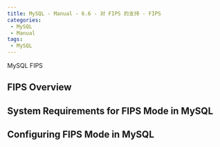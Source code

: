 ```yaml
---
title: MySQL - Manual - 6.6 - 对 FIPS 的支持 - FIPS
categories: 
 - MySQL
 - Manual
tags: 
 - MySQL
---
```


MySQL FIPS

<!--more-->

## FIPS Overview


## System Requirements for FIPS Mode in MySQL


## Configuring FIPS Mode in MySQL
